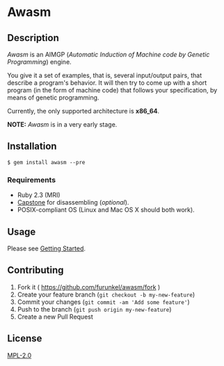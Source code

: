 # Awasm

## Description

*Awasm* is an AIMGP (*Automatic Induction of Machine code by Genetic Programming*) engine.

You give it a set of examples, that is, several input/output pairs, that describe a program's behavior.
It will then try to come up with a short program (in the form of machine code) that follows your specification,
by means of genetic programming.

Currently, the only supported architecture is **x86_64**.

**NOTE:** *Awasm* is in a very early stage.

## Installation

    $ gem install awasm --pre
    
### Requirements

* Ruby 2.3 (MRI)
* [Capstone](http://www.capstone-engine.org/) for disassembling (*optional*).
* POSIX-compliant OS (Linux and Mac OS X should both work).

## Usage

Please see [Getting Started](https://github.com/furunkel/awasm/wiki/Getting-Started).


## Contributing

1. Fork it ( https://github.com/furunkel/awasm/fork )
2. Create your feature branch (`git checkout -b my-new-feature`)
3. Commit your changes (`git commit -am 'Add some feature'`)
4. Push to the branch (`git push origin my-new-feature`)
5. Create a new Pull Request

## License

[MPL-2.0][license]

[license]: https://github.com/furunkel/awasm/blob/master/LICENSE.txt
